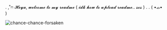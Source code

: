 . ,˚ෆ 𝓗𝓮𝔂𝓪, 𝔀𝓮𝓵𝓬𝓸𝓶𝓮 𝓽𝓸 𝓶𝔂 𝓻𝓮𝓪𝓭𝓶𝓮  ( 𝓲𝓭𝓴 𝓱𝓸𝔀 𝓽𝓸 𝓾𝓹𝓵𝓸𝓪𝓭 𝓻𝓮𝓪𝓭𝓶𝓮.. 𝓼𝓸𝓼 ) . . ( •ࡇ• )


![chance-chance-forsaken](https://github.com/user-attachments/assets/9cc0512e-05fe-4d2f-bd7a-f86ebde1b957)


